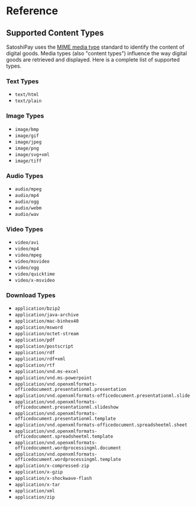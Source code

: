 # Reference

## Supported Content Types

SatoshiPay uses the [MIME media type](https://en.wikipedia.org/wiki/Media_type) standard to identify the content of digital goods. Media types (also "content types") influence the way digital goods are retrieved and displayed. Here is a complete list of supported types.

### Text Types

* `text/html`
* `text/plain`

### Image Types

* `image/bmp`
* `image/gif`
* `image/jpeg`
* `image/png`
* `image/svg+xml`
* `image/tiff`

### Audio Types

* `audio/mpeg`
* `audio/mp4`
* `audio/ogg`
* `audio/webm`
* `audio/wav`

### Video Types

* `video/avi`
* `video/mp4`
* `video/mpeg`
* `video/msvideo`
* `video/ogg`
* `video/quicktime`
* `video/x-msvideo`

### Download Types

* `application/bzip2`
* `application/java-archive`
* `application/mac-binhex40`
* `application/msword`
* `application/octet-stream`
* `application/pdf`
* `application/postscript`
* `application/rdf`
* `application/rdf+xml`
* `application/rtf`
* `application/vnd.ms-excel`
* `application/vnd.ms-powerpoint`
* `application/vnd.openxmlformats-officedocument.presentationml.presentation`
* `application/vnd.openxmlformats-officedocument.presentationml.slide`
* `application/vnd.openxmlformats-officedocument.presentationml.slideshow`
* `application/vnd.openxmlformats-officedocument.presentationml.template`
* `application/vnd.openxmlformats-officedocument.spreadsheetml.sheet`
* `application/vnd.openxmlformats-officedocument.spreadsheetml.template`
* `application/vnd.openxmlformats-officedocument.wordprocessingml.document`
* `application/vnd.openxmlformats-officedocument.wordprocessingml.template`
* `application/x-compressed-zip`
* `application/x-gzip`
* `application/x-shockwave-flash`
* `application/x-tar`
* `application/xml`
* `application/zip`
